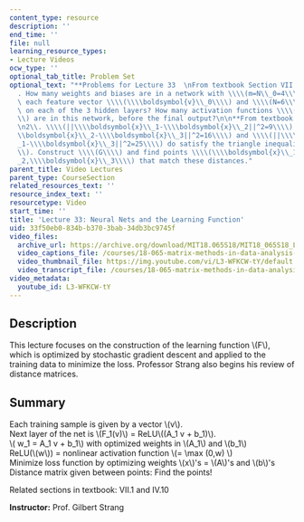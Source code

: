 ```yaml
---
content_type: resource
description: ''
end_time: ''
file: null
learning_resource_types:
- Lecture Videos
ocw_type: ''
optional_tab_title: Problem Set
optional_text: "**Problems for Lecture 33  \nFrom textbook Section VII.1**\n\n5\\\
  . How many weights and biases are in a network with \\\\(m=N\\_0=4\\\\) inputs in\
  \ each feature vector \\\\(\\\\boldsymbol{v}\\_0\\\\) and \\\\(N=6\\\\) neurons\
  \ on each of the 3 hidden layers? How many activation functions \\\\((\\\\hbox{ReLU})\\\
  \\) are in this network, before the final output?\n\n**From textbook Section IV.10**\n\
  \n2\\. \\\\(||\\\\boldsymbol{x}\\_1-\\\\boldsymbol{x}\\_2||^2=9\\\\) and \\\\(||\\\
  \\boldsymbol{x}\\_2-\\\\boldsymbol{x}\\_3||^2=16\\\\) and \\\\(||\\\\boldsymbol{x}\\\
  _1-\\\\boldsymbol{x}\\_3||^2=25\\\\) do satisfy the triangle inequality \\\\(3+4>5\\\
  \\). Construct \\\\(G\\\\) and find points \\\\(\\\\boldsymbol{x}\\_1,\\\\boldsymbol{x}\\\
  _2,\\\\boldsymbol{x}\\_3\\\\) that match these distances."
parent_title: Video Lectures
parent_type: CourseSection
related_resources_text: ''
resource_index_text: ''
resourcetype: Video
start_time: ''
title: 'Lecture 33: Neural Nets and the Learning Function'
uid: 33f50eb0-834b-b370-3bab-34db3bc9745f
video_files:
  archive_url: https://archive.org/download/MIT18.065S18/MIT18_065S18_Lecture33_300k.mp4
  video_captions_file: /courses/18-065-matrix-methods-in-data-analysis-signal-processing-and-machine-learning-spring-2018/c76eae43bbf15caaaa6390a1a93d0e32_L3-WFKCW-tY.vtt
  video_thumbnail_file: https://img.youtube.com/vi/L3-WFKCW-tY/default.jpg
  video_transcript_file: /courses/18-065-matrix-methods-in-data-analysis-signal-processing-and-machine-learning-spring-2018/743b3a44f35c1c0795d1dad9e29db638_L3-WFKCW-tY.pdf
video_metadata:
  youtube_id: L3-WFKCW-tY
---
```


Description
-----------

This lecture focuses on the construction of the learning function \\(F\\), which is optimized by stochastic gradient descent and applied to the training data to minimize the loss. Professor Strang also begins his review of distance matrices.

Summary
-------

Each training sample is given by a vector \\(v\\).  
Next layer of the net is \\(F\_1(v)\\) = ReLU\\((A\_1 v + b\_1)\\).  
\\( w\_1 = A\_1 v + b\_1\\) with optimized weights in \\(A\_1\\) and \\(b\_1\\)  
ReLU(\\(w\\)) = nonlinear activation function \\(= \\max (0,w) \\)  
Minimize loss function by optimizing weights \\(x\\)'s = \\(A\\)'s and \\(b\\)'s  
Distance matrix given between points: Find the points!

Related sections in textbook: VII.1 and IV.10

**Instructor:** Prof. Gilbert Strang



